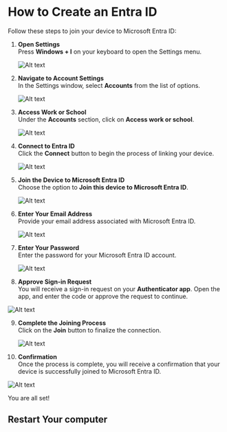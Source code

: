 # How to Create an Entra ID

Follow these steps to join your device to Microsoft Entra ID:

1. **Open Settings**  
   Press **Windows + I** on your keyboard to open the Settings menu.

   ![Alt text](./Windows%20+%20I.png)

2. **Navigate to Account Settings**  
   In the Settings window, select **Accounts** from the list of options.

   ![Alt text](./account.png)

3. **Access Work or School**  
   Under the **Accounts** section, click on **Access work or school**.

   ![Alt text](./access%20work%20or%20school.png)

4. **Connect to Entra ID**  
   Click the **Connect** button to begin the process of linking your device.

   ![Alt text](./Connect.png)

5. **Join the Device to Microsoft Entra ID**  
   Choose the option to **Join this device to Microsoft Entra ID**.

   ![Alt text](./Microsoft%20Entra%20ID.png)

6. **Enter Your Email Address**  
   Provide your email address associated with Microsoft Entra ID.

   ![Alt text](./Enter%20Email%20address.png)

7. **Enter Your Password**  
   Enter the password for your Microsoft Entra ID account.

   ![Alt text](./Enter%20Password.png)

8. **Approve Sign-in Request**  
   You will receive a sign-in request on your **Authenticator app**. Open the app, and enter the code or approve the request to continue.

  ![Alt text](./Approve%20Sign%20in.png)

9. **Complete the Joining Process**  
   Click on the **Join** button to finalize the connection.

   ![Alt text](./Join%20.png)

10. **Confirmation**  
   Once the process is complete, you will receive a confirmation that your device is successfully joined to Microsoft Entra ID. 

   ![Alt text](./You%20re%20all%20set.png)
   
   You are all set!

   ## Restart Your computer ##
   

   